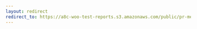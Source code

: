 ```yaml
---
layout: redirect
redirect_to: https://a8c-woo-test-reports.s3.amazonaws.com/public/pr-merge/43834/e2e/index.html
---
```

